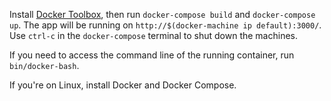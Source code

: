 Install [Docker Toolbox](https://www.docker.com/docker-toolbox), then run
`docker-compose build` and `docker-compose up`.
The app will be running on `http://$(docker-machine ip default):3000/`.
Use `ctrl-c` in the `docker-compose` terminal to shut down the machines.

If you need to access the command line of the running container, run `bin/docker-bash`.

If you're on Linux, install Docker and Docker Compose.

